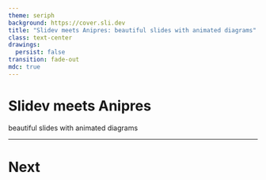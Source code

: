 ```yaml
---
theme: seriph
background: https://cover.sli.dev
title: "Slidev meets Anipres: beautiful slides with animated diagrams"
class: text-center
drawings:
  persist: false
transition: fade-out
mdc: true
---
```


<h1 data-text="Slidev meets Anipres">Slidev meets Anipres</h1>

beautiful slides with animated diagrams

---

# Next
